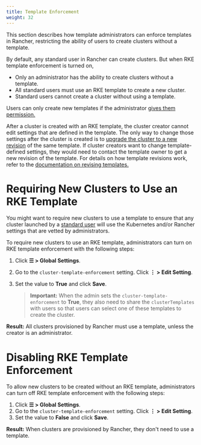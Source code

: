 ```yaml
---
title: Template Enforcement
weight: 32
---
```


This section describes how template administrators can enforce templates in Rancher, restricting the ability of users to create clusters without a template.

By default, any standard user in Rancher can create clusters. But when RKE template enforcement is turned on,

- Only an administrator has the ability to create clusters without a template.
- All standard users must use an RKE template to create a new cluster.
- Standard users cannot create a cluster without using a template.

Users can only create new templates if the administrator [gives them permission.]({{<baseurl>}}/rancher/v2.6/en/admin-settings/rke-templates/creator-permissions/#allowing-a-user-to-create-templates)

After a cluster is created with an RKE template, the cluster creator cannot edit settings that are defined in the template. The only way to change those settings after the cluster is created is to [upgrade the cluster to a new revision]({{<baseurl>}}/rancher/v2.6/en/admin-settings/rke-templates/applying-templates/#updating-a-cluster-created-with-an-rke-template) of the same template. If cluster creators want to change template-defined settings, they would need to contact the template owner to get a new revision of the template. For details on how template revisions work, refer to the [documentation on revising templates.]({{<baseurl>}}/rancher/v2.6/en/admin-settings/rke-templates/creating-and-revising/#updating-a-template)

# Requiring New Clusters to Use an RKE Template

You might want to require new clusters to use a template to ensure that any cluster launched by a [standard user]({{<baseurl>}}/rancher/v2.6/en/admin-settings/rbac/global-permissions/) will use the Kubernetes and/or Rancher settings that are vetted by administrators.

To require new clusters to use an RKE template, administrators can turn on RKE template enforcement with the following steps:

1. Click **☰ > Global Settings**.
1. Go to the `cluster-template-enforcement` setting. Click **⋮ > Edit Setting**.
1. Set the value to **True** and click **Save**.

    >**Important:** When the admin sets the `cluster-template-enforcement` to <b>True</b>, they also need to share the `clusterTemplates` with users so that users can select one of these templates to create the cluster.

**Result:** All clusters provisioned by Rancher must use a template, unless the creator is an administrator.

# Disabling RKE Template Enforcement

To allow new clusters to be created without an RKE template, administrators can turn off RKE template enforcement with the following steps:

1. Click **☰ > Global Settings**.
1. Go to the `cluster-template-enforcement` setting. Click **⋮ > Edit Setting**.
1. Set the value to **False** and click **Save**.

**Result:** When clusters are provisioned by Rancher, they don't need to use a template.
